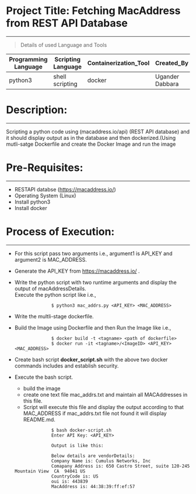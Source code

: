# Project Title:       Fetching MacAddress from REST API Database
  --------------
  
  
 
 >  Details of used Language and Tools

 | Programming Language | Scripting Language | Containerization_Tool | Created_By | Creation_Date |
 | --- | --- | --- | --- | --- |
 | python3 | shell scripting | docker | Ugander Dabbara | 2019-06-13 | 
 
 
# Description: 
 ----------------

   Scripting a python code using (macaddress.io/api) (REST API database) and it should display output as in the database and then          dockerized.(Using mutli-satge Dockerfile and create the Docker Image and run the image

# Pre-Requisites:
  ---------------
 - RESTAPI databse (https://macaddress.io/)                                                                                                 
 - Operating System (Linux)                                                                                                         
 - Install python3                                                                                                                         
 - Install docker

# Process of Execution:
  ---------------------
- For this script pass two arguments i.e., argument1 is API_KEY and argument2 is MAC_ADDRESS.  

- Generate the API_KEY from https://macaddress.io/ .

- Write the python script with two runtime arguments and display the output of macAddressDetails.  
  Execute the python script like i.e., 

  ```
                $ python3 mac_addrs.py <API_KEY> <MAC_ADDRESS> 
  
  ```

- Write the multli-stage dockerfile.  

- Build the Image using Dockerfile and then Run the Image like i.e.,

  ```
                $ docker build -t <tagname> <path of dockerfile>
                $ docker run -it <tagname>/<ImageID> <API_KEY> <MAC_ADDRESS>
  
  ```
  
- Create bash script **docker_script.sh** with the above two docker commands includes and establish security.

- Execute the bash script.
    - build the image
    - create one text file mac_addrs.txt and maintain all MACAddresses in this file.
    - Script will execute this file and display the output according to that MAC_ADDRESS if mac_addrs.txt file not found it will display       README.md.

  ```
                $ bash docker-script.sh
                Enter API Key: <API_KEY>
                
                Output is like this:
                
                Below details are vendorDetails:
                Company Name is: Cumulus Networks, Inc
                Comapany Address is: 650 Castro Street, suite 120-245 Mountain View  CA  94041 US
                CountryCode is: US
                oui is: 443839
                MacAddress is: 44:38:39:ff:ef:57

                
  ``` 
  

   
 
              
  
  
  
